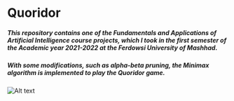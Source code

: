# Quoridor

##### This repository contains one of the Fundamentals and Applications of Artificial Intelligence course projects, which I took in the first semester of the Academic year 2021-2022 at the Ferdowsi University of Mashhad.

##### With some modifications, such as alpha-beta pruning, the Minimax algorithm is implemented to play the Quoridor game.

![Alt text](https://github.com/Arya-Ebrahimi/Quoridor_Minimax/tree/master/images/1.png?raw=true)
